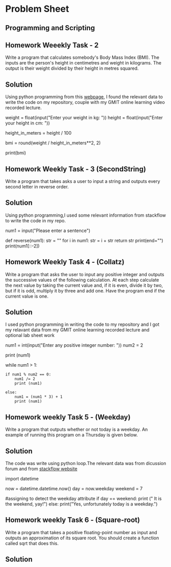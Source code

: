 # Problem Sheet

## Programming and Scripting

## Homework Weeekly Task - 2

Write a program that calculates somebody's Body Mass Index (BMI). The inputs are the person's height in centimetres and weight in kilograms. The output is their weight divided by their height in metres squared.

## Solution

Using python programming from this [webpage](https://www.tutorialspoint.com/python-program-to-calculate-bmi-body-mass-index-of-your-body), I found the relevant data to write the code on my repository, couple with my GMIT online learning video recorded lecture.

  
weight = float(input("Enter your weight in kg: "))
height = float(input("Enter your height in cm: "))

height_in_meters = height / 100

bmi = round(weight / height_in_meters**2, 2)

print(bmi)

## Homework Weekly Task - 3 (SecondString)

Write a program that takes asks a user to input a string and outputs every second letter in reverse order.


## Solution

Using python programming,I used some relevant information from stackflow to write the code in my repo.


num1 = input("Please enter a sentence")

def reverse(num1): 
  str = "" 
  for i in num1: 
    str = i + str
  return str
print(end="")
print(num1[::-2])

## Homework Weekly Task 4 - (Collatz)

Write a program that asks the user to input any positive integer and outputs the successive values of the following calculation. At each step calculate the next value by taking the current value and, if it is even, divide it by two, but if it is odd, multiply it by three and add one. Have the program end if the current value is one.

## Solution

I used python programming in writing the code to my repository and I got my relavant data from my GMIT online learning recorded lecture and optional lab sheet work


num1 = int(input("Enter any positive integer number: "))
num2 = 2

print (num1)

while num1 > 1:

    if num1 % num2 == 0:
        num1 /= 2
        print (num1)
    
    else:
        num1 = (num1 * 3) + 1
        print (num1)


## Homework weekly Task 5 - (Weekday)

Write a program that outputs whether or not today is a weekday. An example of running this program on a Thursday is given below.

## Solution

The code was write using python loop.The relevant data was from dicussion forum and from [stackflow website](https://stackoverflow.com/questions/29384696/how-to-find-current-day-is-weekday-or-weekends-in-python)


import datetime

now = datetime.datetime.now()
day = now.weekday
weekend = 7

 #assigning to detect the weekday attribute
if day == weekend:
    print (" It is the weekend, yay!")
else:
    print("Yes, unfortunately today is a weekday.")
    
    
## Homework weekly Task 6 - (Square-root)

Write a program that takes a positive floating-point number as input and outputs an approximation of its square root. You should create a function called sqrt that does this.

## Solution







